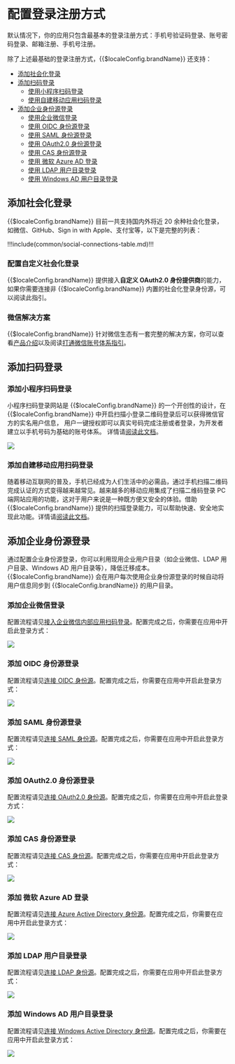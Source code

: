 # 配置登录注册方式

<LastUpdated/>

默认情况下，你的应用只包含最基本的登录注册方式：手机号验证码登录、账号密码登录、邮箱注册、手机号注册。

除了上述最基础的登录注册方式，{{$localeConfig.brandName}} 还支持：

  - [添加社会化登录](#添加社会化登录)
  - [添加扫码登录](#添加扫码登录)
    - [使用小程序扫码登录](#添加小程序扫码登录)
    - [使用自建移动应用扫码登录](#添加自建移动应用扫码登录)
  - [添加企业身份源登录](#添加企业身份源登录)
    - [使用企业微信登录](#添加企业微信登录)
    - [使用 OIDC 身份源登录](#添加-oidc-身份源登录)
    - [使用 SAML 身份源登录](#添加-saml-身份源登录)
    - [使用 OAuth2.0 身份源登录](#添加-oauth20-身份源登录)
    - [使用 CAS 身份源登录](#添加-cas-身份源登录)
    - [使用 微软 Azure AD 登录](#添加-微软-azure-ad-登录)
    - [使用 LDAP 用户目录登录](#添加-ldap-用户目录登录)
    - [使用 Windows AD 用户目录登录](#添加-windows-ad-用户目录登录)

## 添加社会化登录

{{$localeConfig.brandName}} 目前一共支持国内外将近 20 余种社会化登录，如微信、GitHub、Sign in with Apple、支付宝等，以下是完整的列表：

!!!include(common/social-connections-table.md)!!!

### 配置自定义社会化登录

{{$localeConfig.brandName}} 提供接入**自定义 OAuth2.0 身份提供商**的能力，如果你需要连接非 {{$localeConfig.brandName}} 内置的社会化登录身份源，可以<router-link to="/connections/custom-social-provider/" target="_blank">阅读此指引</router-link>。


### 微信解决方案

{{$localeConfig.brandName}} 针对微信生态有一套完整的解决方案，你可以查看[产品介绍](https://authing.cn/solutions/wechat)以及阅读[打通微信账号体系指引](/guides/wechat-ecosystem/)。


## 添加扫码登录

### 添加小程序扫码登录


小程序扫码登录网站是 {{$localeConfig.brandName}}  的一个开创性的设计，在 {{$localeConfig.brandName}}  中开启扫描小登录二维码登录后可以获得微信官方的实名用户信息， 用户一键授权即可以真实号码完成注册或者登录，为开发者建立以手机号码为基础的账号体系。
详情请[阅读此文档](/guides/wechat-ecosystem/wechat-miniprogram-qrcode/README.md)。

<img src="../wechat-ecosystem/images/wxapp-scaning-demo.gif" style="display:block;margin: 15px auto;">


### 添加自建移动应用扫码登录

随着移动互联网的普及，手机已经成为人们生活中的必需品，通过手机扫描二维码完成认证的方式变得越来越常见。越来越多的移动应用集成了扫描二维码登录 PC 端网站应用的功能，这对于用户来说是一种既方便又安全的体验。借助 {{$localeConfig.brandName}} 提供的扫描登录能力，可以帮助快速、安全地实现此功能。详情请[阅读此文档](/guides/authentication/qrcode/use-self-build-app/)。

## 添加企业身份源登录

通过配置企业身份源登录，你可以利用现用企业用户目录（如企业微信、LDAP 用户目录、Windows AD 用户目录等），降低迁移成本。{{$localeConfig.brandName}} 会在用户每次使用企业身份源登录的时候自动将用户信息同步到 {{$localeConfig.brandName}} 的用户目录。

### 添加企业微信登录

配置流程请见[接入企业微信内部应用扫码登录](/connections/wechatwork-corp-qrconnect/)。配置完成之后，你需要在应用中开启此登录方式：

![](./images/Xnip2021-03-03_20-58-57.png)

### 添加 OIDC 身份源登录

配置流程请见[连接 OIDC 身份源](/connections/oidc/)。配置完成之后，你需要在应用中开启此登录方式：

![](./images/Xnip2021-03-05_13-23-10.png)

### 添加 SAML 身份源登录

配置流程请见[连接 SAML 身份源](/connections/saml/)。配置完成之后，你需要在应用中开启此登录方式：

![](./images/Xnip2021-03-03_21-01-20.png)

### 添加 OAuth2.0 身份源登录

配置流程请见[连接 OAuth2.0 身份源](connections/custom-social-provider/)。配置完成之后，你需要在应用中开启此登录方式：

![](./images/Xnip2021-03-03_21-05-05.png)

### 添加 CAS 身份源登录

配置流程请见[连接 CAS 身份源](/connections/cas/)。配置完成之后，你需要在应用中开启此登录方式：

![](./images/Xnip2021-03-03_21-05-54.png)


### 添加 微软 Azure AD 登录

配置流程请见[连接 Azure Active Directory 身份源](/connections/azure-active-directory/)。配置完成之后，你需要在应用中开启此登录方式：

![](./images/Xnip2021-03-03_21-07-47.png)

### 添加 LDAP 用户目录登录

配置流程请见[连接 LDAP 身份源](/connections/ldap/)。配置完成之后，你需要在应用中开启此登录方式：

![](./images/Xnip2021-03-03_21-10-03.png)


### 添加 Windows AD 用户目录登录

配置流程请见[连接 Windows Active Directory 身份源](/connections/windows-active-directory/)。配置完成之后，你需要在应用中开启此登录方式：

![](./images/Xnip2021-03-03_21-09-06.png)